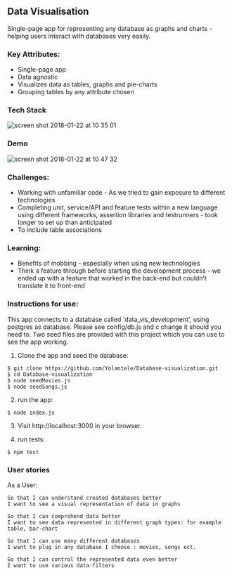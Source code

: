 ## Data Visualisation

Single-page app for representing any database as graphs and charts - helping users interact with databases very easily.

### Key Attributes: 
- Single-page app 
- Data agnostic 
- Visualizes data as tables,  graphs and pie-charts
- Grouping tables by any attribute chosen

### Tech Stack
![screen shot 2018-01-22 at 10 35 01](https://user-images.githubusercontent.com/30931242/35216737-8962bfb0-ff60-11e7-9b98-eb2b02fabc44.png)

### Demo
![screen shot 2018-01-22 at 10 47 32](https://user-images.githubusercontent.com/30931242/35217048-b9bf2b98-ff61-11e7-8cf7-369c1410b7ca.png)

### Challenges:
- Working with unfamiliar code - As we tried to gain exposure to different technologies
- Completing unit, service/API and feature tests within a new language using different frameworks, assertion libraries and testrunners - took longer to set up than anticipated
- To include table associations

### Learning:
- Benefits of mobbing - especially when using new technologies
- Think a feature through before starting the development process - we ended up with a feature that worked in the back-end but couldn’t translate it to front-end


### Instructions for use: 
This app connects to a database called 'data_vis_development', using postgres as database. Please see config/db.js and c change it should you need to. Two seed files are provided with this project which you can use to see the app working.

1. Clone the app and seed the database:

```
$ git clone https://github.com/Yolantele/Database-visualization.git
$ cd Database-visualization
$ node seedMovies.js
$ node seedSongs.js
```

2. run the app:

```
$ node index.js
```

3. Visit http://localhost:3000 in your browser.


4. run tests:

```
$ npm test
```


### User stories 

As a User:

```
So that I can understand created databases better
I want to see a visual representation of data in graphs
```
```
So that I can comprehend data better
I want to see data represented in different graph types: for example table, bar-chart
```
```
So that I can use many different databases
I want to plug in any database I choose : movies, songs ect.
```

```
So that I can control the represented data even better
I want to use various data-filters
```
